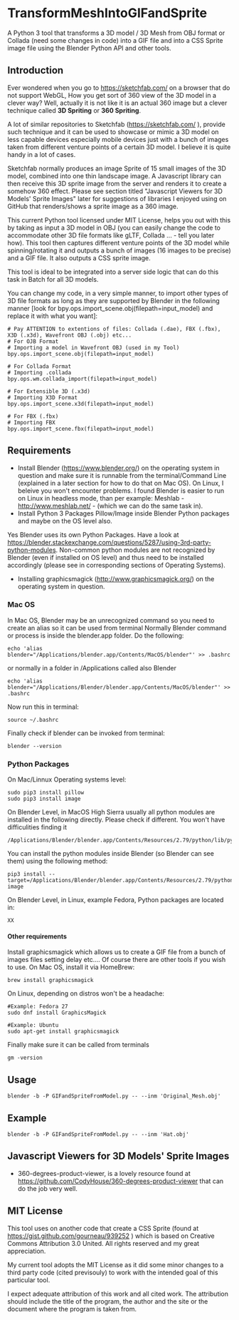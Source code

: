 # TransformMeshIntoGIFandSprite
A Python 3 tool that transforms a 3D model / 3D Mesh from OBJ format or Collada (need some changes in code) into a GIF file and into a CSS Sprite image file using the Blender Python API and other tools.

## Introduction
Ever wondered when you go to https://sketchfab.com/ on a browser that do not support WebGL, How you get sort of 360 view of the 3D model in a clever way? Well, actually it is not like it is an actual 360 image but a clever technique called **3D Spriting** or **360 Spriting**.

A lot of similar repositories to Sketchfab (https://sketchfab.com/ ), provide such technique and it can be used to showcase or mimic a 3D model on less capable devices especially mobile devices just with a bunch of images taken from different venture points of a certain 3D model. I believe it is quite handy in a lot of cases.

Sketchfab normally produces an image Sprite of 15 small images of the 3D model, combined into one thin landscape image. A Javascript library can then receive this 3D sprite image from the server and renders it to create a somehow 360 effect. Please see section titled "Javascript Viewers for 3D Models' Sprite Images" later for suggestions of libraries I enjoyed using on GitHub that renders/shows a sprite image as a 360 image.

This current Python tool licensed under MIT License,  helps you out with this by taking as input a 3D model in OBJ (you can easily change the code to accommodate other 3D file formats like gLTF, Collada ...  - tell you later how). This tool then captures different venture points of the 3D model while spinning/rotating it and outputs a bunch of images (16 images to be precise) and a GIF file. It also outputs a CSS sprite image.

This tool is ideal to be integrated into a server side logic that can do this task in Batch for all 3D models.

You can change my code, in a very simple manner, to import other types of 3D file formats as long as they are supported by Blender in the following manner [look for bpy.ops.import_scene.obj(filepath=input_model) and replace it with what you want]:
```
# Pay ATTENTION to extentions of files: Collada (.dae), FBX (.fbx), X3D (.x3d), Wavefront OBJ (.obj) etc...
# For OJB Format
# Importing a model in Wavefront OBJ (used in my Tool)
bpy.ops.import_scene.obj(filepath=input_model)

# For Collada Format
# Importing .collada 
bpy.ops.wm.collada_import(filepath=input_model)

# For Extensible 3D (.x3d)
# Importing X3D Format
bpy.ops.import_scene.x3d(filepath=input_model)

# For FBX (.fbx)
# Importing FBX
bpy.ops.import_scene.fbx(filepath=input_model)

```


## Requirements
* Install Blender (https://www.blender.org/) on the operating system in question and make sure it is runnable from the terminal/Command Line (explained in a later section for how to do that on Mac OS). On Linux, I beleive you won't encounter problems. I found Blender is easier to run on Linux in headless mode, than per example: Meshlab - http://www.meshlab.net/ - (which we can do the same task in).
* Install Python 3 Packages Pillow/Image inside Blender Python packages and maybe on the OS level also. 

Yes Blender uses its own Python Packages. Have a look at https://blender.stackexchange.com/questions/5287/using-3rd-party-python-modules. Non-common python modules are not recognized by Blender (even if installed on OS level) and thus need to be installed accordingly (please see in corresponding sections of Operating Systems).
* Installing graphicsmagick (http://www.graphicsmagick.org/) on the operating system in question.

### Mac OS
In Mac OS, Blender may be an unrecognized command so you need to create an alias so it can be used from terminal Normally Blender command or process is inside the blender.app folder. Do the following:
```
echo 'alias blender="/Applications/blender.app/Contents/MacOS/blender"' >> .bashrc
```
or normally in a folder in /Applications called also Blender
```
echo 'alias blender="/Applications/Blender/blender.app/Contents/MacOS/blender"' >> .bashrc
```
Now run this in terminal:
```
source ~/.bashrc
```
Finally check if blender can be invoked from terminal:
```
blender --version
```

### Python Packages
On Mac/Linnux Operating systems level:
```
sudo pip3 install pillow  
sudo pip3 install image
```
On Blender Level, in MacOS High Sierra usually all python modules are installed in the following directly. Please check if different. You won't have difficulities finding it
```
/Applications/Blender/blender.app/Contents/Resources/2.79/python/lib/python3.5
```

You can install the python modules inside Blender (so Blender can see them) using the following method:
```
pip3 install --target=/Applications/Blender/blender.app/Contents/Resources/2.79/python/lib/python3.5/ image
```
On Blender Level, in Linux, example Fedora, Python packages are located in:
```
XX
```

#### Other requirements
Install graphicsmagick which allows us to create a GIF file from a bunch of images files setting delay etc.... Of course there are other tools if you wish to use. On Mac OS, install it via HomeBrew:

```
brew install graphicsmagick
```

On Linux, depending on distros won't be a headache:
```
#Example: Fedora 27
sudo dnf install GraphicsMagick

#Example: Ubuntu 
sudo apt-get install graphicsmagick

```
Finally make sure it can be called from terminals
```
gm -version
```

## Usage
```
blender -b -P GIFandSpriteFromModel.py -- --inm 'Original_Mesh.obj'
```

## Example

```
blender -b -P GIFandSpriteFromModel.py -- --inm 'Hat.obj'
```

## Javascript Viewers for 3D Models' Sprite Images
* 360-degrees-product-viewer, is a lovely resource found at https://github.com/CodyHouse/360-degrees-product-viewer that can do the job very well.


## MIT License

This tool uses on another code that create a CSS Sprite (found at https://gist.github.com/gourneau/939252 ) which is based on Creative Commons Attribution 3.0 United. All rights reserved and my great appreciation.

My current tool adopts the MIT License as it did some minor changes to a third party code (cited previsouly) to work with the intended goal of this particular tool.

I expect adequate attribution of this work and all cited work. The attribution should include the title of the program, the author and the site or the document where the program is taken from.
